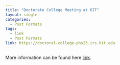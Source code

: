 ```yaml
---
title: "Doctorate College Meeting at KIT"
layout: single
categories:
  - Post Formats
tags:
  - link
  - Post Formats
link: https://doctoral-college-phs23.irs.kit.edu
---
```


More information can be found here [link](#).
